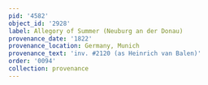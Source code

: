 ```yaml
---
pid: '4582'
object_id: '2928'
label: Allegory of Summer (Neuburg an der Donau)
provenance_date: '1822'
provenance_location: Germany, Munich
provenance_text: 'inv. #2120 (as Heinrich van Balen)'
order: '0094'
collection: provenance
---
```

